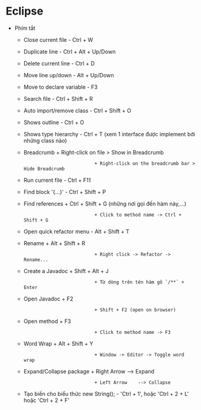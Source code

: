 # Eclipse

- Phím tắt

	- Close current file			- Ctrl + W
	
	- Duplicate line				- Ctrl + Alt + Up/Down
	
	- Delete current line			- Ctrl + D
		
	- Move line up/down				- Alt + Up/Down
	
	- Move to declare variable 		- F3
	
	- Search file					- Ctrl + Shift + R
	
	- Auto import/remove class		- Ctrl + Shift + O
		
	- Shows outline					- Ctrl + O
	
	- Shows type hierarchy			- Ctrl + T (xem 1 interface được implement bởi những class nào)
	
	- Breadcrumb					+ Right-click on file > Show in Breadcrumb
	
									+ Right-click on the breadcrumb bar > Hide Breadcrumb
	
	- Run current file				- Ctrl + F11
	
	- Find block '{...}'			- Ctrl + Shift + P
	
	- Find references				+ Ctrl + Shift + G (những nơi gọi đến hàm này,...)
								
								  	+ Click to method name -> Ctrl + Shift + G
	
	- Open quick refactor menu		- Alt + Shift + T
	
	- Rename						+ Alt + Shift + R
									
									+ Right click -> Refactor -> Rename...
		
	- Create a Javadoc				+ Shift + Alt + J
								  	  
								  	+ Từ dòng trên tên hàm gõ `/**` + Enter

	- Open Javadoc					+ F2	
									
									+ Shift + F2 (open on browser)
	
	- Open method					+ F3
									
									+ Click to method name -> F3
		
	- Word Wrap						+ Alt + Shift + Y
								  	
								  	+ Window -> Editor -> Toggle word wrap
								  
	- Expand/Collapse package		+ Right Arrow	--> Expand
									
									+ Left Arrow 	--> Collapse
	
	- Tạo biến cho biểu thức
			new String(); 			- 'Ctrl + 1', hoặc 'Ctrl + 2 + L' hoặc 'Ctrl + 2 + F'
